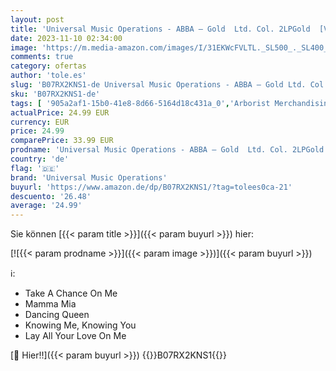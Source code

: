 ```yaml
---
layout: post
title: 'Universal Music Operations - ABBA – Gold  Ltd. Col. 2LPGold  [Vinyl LP]'
date: 2023-11-10 02:34:00
image: 'https://m.media-amazon.com/images/I/31EKWcFVLTL._SL500_._SL400_.jpg'
comments: true
category: ofertas
author: 'tole.es'
slug: 'B07RX2KNS1-de Universal Music Operations - ABBA – Gold Ltd. Col. 2LPGold...'
sku: 'B07RX2KNS1-de'
tags: [ '905a2af1-15b0-41e8-8d66-5164d18c431a_0','Arborist Merchandising Root','Artist Pages Filter Nodes','Custom Stores','Featured Categories','Formate','Main Albums','Musik Kategorien','Musik-CDs & Vinyl','Pop','Regions','Regular Stores','Self Service','Shops','USA & Großbritannien','Vinyl','universal music operations','🇩🇪', ]
actualPrice: 24.99 EUR
currency: EUR
price: 24.99
comparePrice: 33.99 EUR
prodname: 'Universal Music Operations - ABBA – Gold  Ltd. Col. 2LPGold  [Vinyl LP]'
country: 'de'
flag: '🇩🇪'
brand: 'Universal Music Operations'
buyurl: 'https://www.amazon.de/dp/B07RX2KNS1/?tag=tolees0ca-21'
descuento: '26.48'
average: '24.99'
---
```


Sie können [{{< param title >}}]({{< param buyurl >}}) hier:

[![{{< param prodname >}}]({{< param image >}})]({{< param buyurl >}})

ℹ️:

- Take A Chance On Me
- Mamma Mia
- Dancing Queen
- Knowing Me, Knowing You
- Lay All Your Love On Me

[🛒 Hier!!]({{< param buyurl >}})
{{<world>}}B07RX2KNS1{{</world>}}
